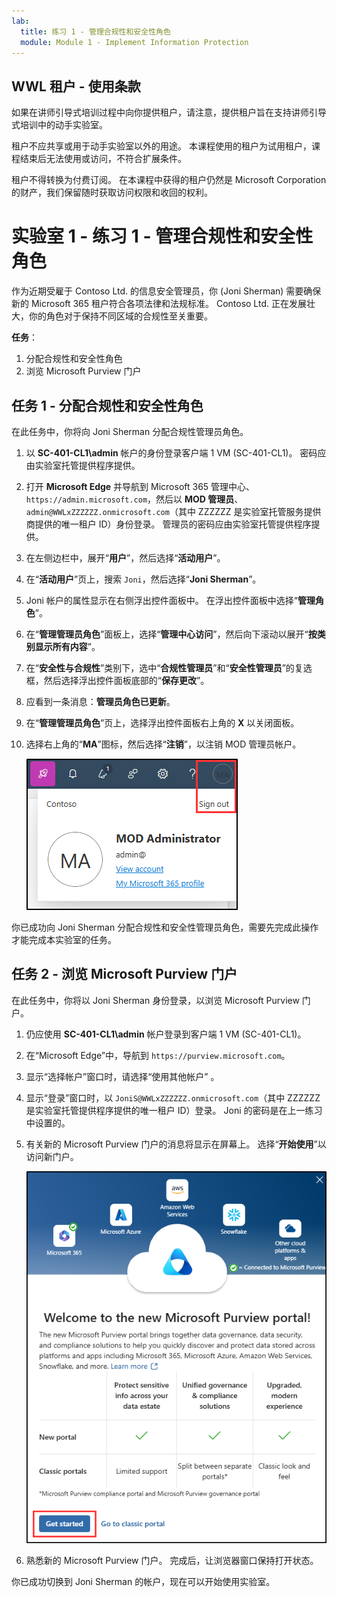 ```yaml
---
lab:
  title: 练习 1 - 管理合规性和安全性角色
  module: Module 1 - Implement Information Protection
---
```

## WWL 租户 - 使用条款

如果在讲师引导式培训过程中向你提供租户，请注意，提供租户旨在支持讲师引导式培训中的动手实验室。

租户不应共享或用于动手实验室以外的用途。 本课程使用的租户为试用租户，课程结束后无法使用或访问，不符合扩展条件。

租户不得转换为付费订阅。 在本课程中获得的租户仍然是 Microsoft Corporation 的财产，我们保留随时获取访问权限和收回的权利。

# 实验室 1 - 练习 1 - 管理合规性和安全性角色

作为近期受雇于 Contoso Ltd. 的信息安全管理员，你 (Joni Sherman) 需要确保新的 Microsoft 365 租户符合各项法律和法规标准。 Contoso Ltd. 正在发展壮大，你的角色对于保持不同区域的合规性至关重要。

**任务**：

1. 分配合规性和安全性角色
1. 浏览 Microsoft Purview 门户

## 任务 1 - 分配合规性和安全性角色

在此任务中，你将向 Joni Sherman 分配合规性管理员角色。

1. 以 **SC-401-CL1\admin** 帐户的身份登录客户端 1 VM (SC-401-CL1)。 密码应由实验室托管提供程序提供。

1. 打开 **Microsoft Edge** 并导航到 Microsoft 365 管理中心、`https://admin.microsoft.com`，然后以 **MOD 管理员**、`admin@WWLxZZZZZZ.onmicrosoft.com`（其中 ZZZZZZ 是实验室托管服务提供商提供的唯一租户 ID）身份登录。 管理员的密码应由实验室托管提供程序提供。

1. 在左侧边栏中，展开“**用户**”，然后选择“**活动用户**”。

1. 在“**活动用户**”页上，搜索 `Joni`，然后选择“**Joni Sherman**”。

1. Joni 帐户的属性显示在右侧浮出控件面板中。 在浮出控件面板中选择“**管理角色**”。

1. 在“**管理管理员角色**”面板上，选择“**管理中心访问**”，然后向下滚动以展开“**按类别显示所有内容**”。

1. 在“**安全性与合规性**”类别下，选中“**合规性管理员**”和“**安全性管理员**”的复选框，然后选择浮出控件面板底部的“**保存更改**”。

1. 应看到一条消息：**管理员角色已更新**。

1. 在“**管理管理员角色**”页上，选择浮出控件面板右上角的 **X** 以关闭面板。

1. 选择右上角的“**MA**”图标，然后选择“**注销**”，以注销 MOD 管理员帐户。

   ![显示退出登录 MOD 管理员帐户的导航路径的屏幕截图。](../Media/sign-out.png)

你已成功向 Joni Sherman 分配合规性和安全性管理员角色，需要先完成此操作才能完成本实验室的任务。

## 任务 2 - 浏览 Microsoft Purview 门户

在此任务中，你将以 Joni Sherman 身份登录，以浏览 Microsoft Purview 门户。

1. 仍应使用 **SC-401-CL1\admin** 帐户登录到客户端 1 VM (SC-401-CL1)。

1. 在“Microsoft Edge”中，导航到 `https://purview.microsoft.com`。

1. 显示“选择帐户”窗口时，请选择“使用其他帐户” 。

1. 显示“登录”窗口时，以 `JoniS@WWLxZZZZZZ.onmicrosoft.com`（其中 ZZZZZZ 是实验室托管提供程序提供的唯一租户 ID）登录。 Joni 的密码是在上一练习中设置的。

1. 有关新的 Microsoft Purview 门户的消息将显示在屏幕上。 选择“**开始使用**”以访问新门户。

    ![显示“欢迎使用新的 Microsoft Purview 门户屏幕”的屏幕截图。](../Media/welcome-purview-portal.png)

1. 熟悉新的 Microsoft Purview 门户。 完成后，让浏览器窗口保持打开状态。

你已成功切换到 Joni Sherman 的帐户，现在可以开始使用实验室。
